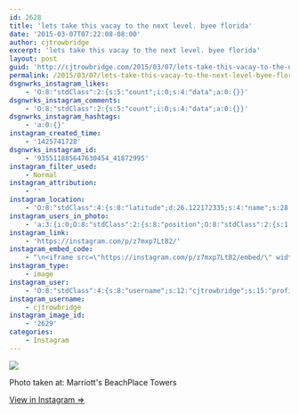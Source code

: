 ```yaml
---
id: 2628
title: 'lets take this vacay to the next level. byee florida'
date: '2015-03-07T07:22:08-08:00'
author: cjtrowbridge
excerpt: 'lets take this vacay to the next level. byee florida'
layout: post
guid: 'http://cjtrowbridge.com/2015/03/07/lets-take-this-vacay-to-the-next-level-byee-florida/'
permalink: /2015/03/07/lets-take-this-vacay-to-the-next-level-byee-florida/
dsgnwrks_instagram_likes:
    - 'O:8:"stdClass":2:{s:5:"count";i:0;s:4:"data";a:0:{}}'
dsgnwrks_instagram_comments:
    - 'O:8:"stdClass":2:{s:5:"count";i:0;s:4:"data";a:0:{}}'
dsgnwrks_instagram_hashtags:
    - 'a:0:{}'
instagram_created_time:
    - '1425741728'
dsgnwrks_instagram_id:
    - '935511885647630454_41872995'
instagram_filter_used:
    - Normal
instagram_attribution:
    - ''
instagram_location:
    - 'O:8:"stdClass":4:{s:8:"latitude";d:26.122172335;s:4:"name";s:28:"Marriott''s BeachPlace Towers";s:9:"longitude";d:-80.10491117;s:2:"id";i:3016627;}'
instagram_users_in_photo:
    - 'a:3:{i:0;O:8:"stdClass":2:{s:8:"position";O:8:"stdClass":2:{s:1:"y";d:0.07152778;s:1:"x";d:0.22291666;}s:4:"user";O:8:"stdClass":4:{s:8:"username";s:13:"bentrowbridge";s:15:"profile_picture";s:84:"https://instagramimages-a.akamaihd.net/profiles/profile_42414779_75sq_1334701676.jpg";s:2:"id";s:8:"42414779";s:9:"full_name";s:19:"Benjamin Trowbridge";}}i:1;O:8:"stdClass":2:{s:8:"position";O:8:"stdClass":2:{s:1:"y";d:0.13819444;s:1:"x";d:0.0625;}s:4:"user";O:8:"stdClass":4:{s:8:"username";s:11:"the_trowbro";s:15:"profile_picture";s:85:"https://instagramimages-a.akamaihd.net/profiles/profile_398228470_75sq_1391659572.jpg";s:2:"id";s:9:"398228470";s:9:"full_name";s:4:"Zach";}}i:2;O:8:"stdClass":2:{s:8:"position";O:8:"stdClass":2:{s:1:"y";d:0.36458334;s:1:"x";d:0.41458333;}s:4:"user";O:8:"stdClass":4:{s:8:"username";s:19:"jennyhortondavidson";s:15:"profile_picture";s:65:"https://instagramimages-a.akamaihd.net/profiles/anonymousUser.jpg";s:2:"id";s:10:"1699852097";s:9:"full_name";s:21:"Jenny Horton Davidson";}}}'
instagram_link:
    - 'https://instagram.com/p/z7mxp7LtB2/'
instagram_embed_code:
    - "\n<iframe src=\"https://instagram.com/p/z7mxp7LtB2/embed/\" width=\"612\" height=\"710\" frameborder=\"0\" scrolling=\"no\" allowtransparency=\"true\"></iframe>\n"
instagram_type:
    - image
instagram_user:
    - 'O:8:"stdClass":4:{s:8:"username";s:12:"cjtrowbridge";s:15:"profile_picture";s:103:"https://igcdn-photos-f-a.akamaihd.net/hphotos-ak-xpa1/t51.2885-19/925559_452430704897917_67836701_a.jpg";s:2:"id";s:8:"41872995";s:9:"full_name";s:13:"CJ Trowbridge";}'
instagram_username:
    - cjtrowbridge
instagram_image_id:
    - '2629'
categories:
    - Instagram
---
```


[![](http://blog.cjtrowbridge.com/wp-content/uploads/2015/03/11005243_1581110765437225_57568380_n.jpg)](https://instagram.com/p/z7mxp7LtB2/)

Photo taken at: Marriott's BeachPlace Towers

[View in Instagram ⇒](https://instagram.com/p/z7mxp7LtB2/)